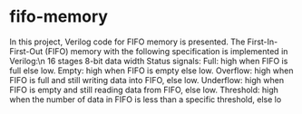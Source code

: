 # fifo-memory

In this project, Verilog code for FIFO memory is presented. The First-In-First-Out (FIFO) memory with the following specification is implemented in Verilog:\n
16 stages
8-bit data width 
Status signals: 
Full: high when FIFO is full else low.
Empty: high when FIFO is empty else low.
Overflow: high when FIFO is full and still writing data into FIFO, else low.
Underflow: high when FIFO is empty and still reading data from FIFO, else low.
Threshold: high when the number of data in FIFO is less than a specific threshold, else lo
